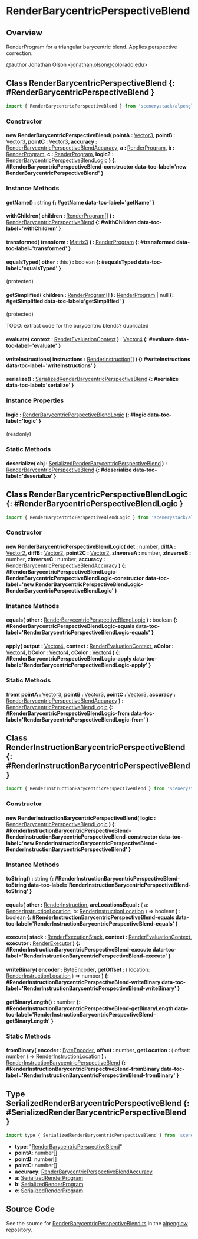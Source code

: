 # RenderBarycentricPerspectiveBlend

## Overview

RenderProgram for a triangular barycentric blend. Applies perspective correction.

@author Jonathan Olson &lt;jonathan.olson@colorado.edu&gt;

## Class RenderBarycentricPerspectiveBlend {: #RenderBarycentricPerspectiveBlend }


```js
import { RenderBarycentricPerspectiveBlend } from 'scenerystack/alpenglow';
```
### Constructor

#### new RenderBarycentricPerspectiveBlend( pointA : <span style="font-weight: 400;">[Vector3](../dot/Vector3.md)</span>, pointB : <span style="font-weight: 400;">[Vector3](../dot/Vector3.md)</span>, pointC : <span style="font-weight: 400;">[Vector3](../dot/Vector3.md)</span>, accuracy : <span style="font-weight: 400;">[RenderBarycentricPerspectiveBlendAccuracy](../alpenglow/RenderBarycentricPerspectiveBlend.md#RenderBarycentricPerspectiveBlendAccuracy)</span>, a : <span style="font-weight: 400;">[RenderProgram](../alpenglow/RenderProgram.md)</span>, b : <span style="font-weight: 400;">[RenderProgram](../alpenglow/RenderProgram.md)</span>, c : <span style="font-weight: 400;">[RenderProgram](../alpenglow/RenderProgram.md)</span>, logic? : <span style="font-weight: 400;">[RenderBarycentricPerspectiveBlendLogic](../alpenglow/RenderBarycentricPerspectiveBlend.md#RenderBarycentricPerspectiveBlendLogic)</span> ) {: #RenderBarycentricPerspectiveBlend-constructor data-toc-label='new RenderBarycentricPerspectiveBlend' }

### Instance Methods

#### getName() : <span style="font-weight: 400;"><span style="color: hsla(calc(var(--md-hue) + 180deg),80%,40%,1);">string</span></span> {: #getName data-toc-label='getName' }

#### withChildren( children : <span style="font-weight: 400;">[RenderProgram](../alpenglow/RenderProgram.md)[]</span> ) : <span style="font-weight: 400;">[RenderBarycentricPerspectiveBlend](../alpenglow/RenderBarycentricPerspectiveBlend.md)</span> {: #withChildren data-toc-label='withChildren' }

#### transformed( transform : <span style="font-weight: 400;">[Matrix3](../dot/Matrix3.md)</span> ) : <span style="font-weight: 400;">[RenderProgram](../alpenglow/RenderProgram.md)</span> {: #transformed data-toc-label='transformed' }

#### equalsTyped( other : <span style="font-weight: 400;"><span style="color: hsla(calc(var(--md-hue) + 180deg),80%,40%,1);">this</span></span> ) : <span style="font-weight: 400;"><span style="color: hsla(calc(var(--md-hue) + 180deg),80%,40%,1);">boolean</span></span> {: #equalsTyped data-toc-label='equalsTyped' }

(protected)

#### getSimplified( children : <span style="font-weight: 400;">[RenderProgram](../alpenglow/RenderProgram.md)[]</span> ) : <span style="font-weight: 400;">[RenderProgram](../alpenglow/RenderProgram.md) | <span style="color: hsla(calc(var(--md-hue) + 180deg),80%,40%,1);">null</span></span> {: #getSimplified data-toc-label='getSimplified' }

(protected)

TODO: extract code for the barycentric blends? duplicated

#### evaluate( context : <span style="font-weight: 400;">[RenderEvaluationContext](../alpenglow/RenderEvaluationContext.md)</span> ) : <span style="font-weight: 400;">[Vector4](../dot/Vector4.md)</span> {: #evaluate data-toc-label='evaluate' }

#### writeInstructions( instructions : <span style="font-weight: 400;">[RenderInstruction](../alpenglow/RenderInstruction.md)[]</span> ) {: #writeInstructions data-toc-label='writeInstructions' }

#### serialize() : <span style="font-weight: 400;">[SerializedRenderBarycentricPerspectiveBlend](../alpenglow/RenderBarycentricPerspectiveBlend.md#SerializedRenderBarycentricPerspectiveBlend)</span> {: #serialize data-toc-label='serialize' }

### Instance Properties

#### logic : <span style="font-weight: 400;">[RenderBarycentricPerspectiveBlendLogic](../alpenglow/RenderBarycentricPerspectiveBlend.md#RenderBarycentricPerspectiveBlendLogic)</span> {: #logic data-toc-label='logic' }

(readonly)

### Static Methods

#### deserialize( obj : <span style="font-weight: 400;">[SerializedRenderBarycentricPerspectiveBlend](../alpenglow/RenderBarycentricPerspectiveBlend.md#SerializedRenderBarycentricPerspectiveBlend)</span> ) : <span style="font-weight: 400;">[RenderBarycentricPerspectiveBlend](../alpenglow/RenderBarycentricPerspectiveBlend.md)</span> {: #deserialize data-toc-label='deserialize' }



## Class RenderBarycentricPerspectiveBlendLogic {: #RenderBarycentricPerspectiveBlendLogic }


```js
import { RenderBarycentricPerspectiveBlendLogic } from 'scenerystack/alpenglow';
```
### Constructor

#### new RenderBarycentricPerspectiveBlendLogic( det : <span style="font-weight: 400;"><span style="color: hsla(calc(var(--md-hue) + 180deg),80%,40%,1);">number</span></span>, diffA : <span style="font-weight: 400;">[Vector2](../dot/Vector2.md)</span>, diffB : <span style="font-weight: 400;">[Vector2](../dot/Vector2.md)</span>, point2C : <span style="font-weight: 400;">[Vector2](../dot/Vector2.md)</span>, zInverseA : <span style="font-weight: 400;"><span style="color: hsla(calc(var(--md-hue) + 180deg),80%,40%,1);">number</span></span>, zInverseB : <span style="font-weight: 400;"><span style="color: hsla(calc(var(--md-hue) + 180deg),80%,40%,1);">number</span></span>, zInverseC : <span style="font-weight: 400;"><span style="color: hsla(calc(var(--md-hue) + 180deg),80%,40%,1);">number</span></span>, accuracy : <span style="font-weight: 400;">[RenderBarycentricPerspectiveBlendAccuracy](../alpenglow/RenderBarycentricPerspectiveBlend.md#RenderBarycentricPerspectiveBlendAccuracy)</span> ) {: #RenderBarycentricPerspectiveBlendLogic-RenderBarycentricPerspectiveBlendLogic-constructor data-toc-label='new RenderBarycentricPerspectiveBlendLogic-RenderBarycentricPerspectiveBlendLogic' }

### Instance Methods

#### equals( other : <span style="font-weight: 400;">[RenderBarycentricPerspectiveBlendLogic](../alpenglow/RenderBarycentricPerspectiveBlend.md#RenderBarycentricPerspectiveBlendLogic)</span> ) : <span style="font-weight: 400;"><span style="color: hsla(calc(var(--md-hue) + 180deg),80%,40%,1);">boolean</span></span> {: #RenderBarycentricPerspectiveBlendLogic-equals data-toc-label='RenderBarycentricPerspectiveBlendLogic-equals' }

#### apply( output : <span style="font-weight: 400;">[Vector4](../dot/Vector4.md)</span>, context : <span style="font-weight: 400;">[RenderEvaluationContext](../alpenglow/RenderEvaluationContext.md)</span>, aColor : <span style="font-weight: 400;">[Vector4](../dot/Vector4.md)</span>, bColor : <span style="font-weight: 400;">[Vector4](../dot/Vector4.md)</span>, cColor : <span style="font-weight: 400;">[Vector4](../dot/Vector4.md)</span> ) {: #RenderBarycentricPerspectiveBlendLogic-apply data-toc-label='RenderBarycentricPerspectiveBlendLogic-apply' }

### Static Methods

#### from( pointA : <span style="font-weight: 400;">[Vector3](../dot/Vector3.md)</span>, pointB : <span style="font-weight: 400;">[Vector3](../dot/Vector3.md)</span>, pointC : <span style="font-weight: 400;">[Vector3](../dot/Vector3.md)</span>, accuracy : <span style="font-weight: 400;">[RenderBarycentricPerspectiveBlendAccuracy](../alpenglow/RenderBarycentricPerspectiveBlend.md#RenderBarycentricPerspectiveBlendAccuracy)</span> ) : <span style="font-weight: 400;">[RenderBarycentricPerspectiveBlendLogic](../alpenglow/RenderBarycentricPerspectiveBlend.md#RenderBarycentricPerspectiveBlendLogic)</span> {: #RenderBarycentricPerspectiveBlendLogic-from data-toc-label='RenderBarycentricPerspectiveBlendLogic-from' }



## Class RenderInstructionBarycentricPerspectiveBlend {: #RenderInstructionBarycentricPerspectiveBlend }


```js
import { RenderInstructionBarycentricPerspectiveBlend } from 'scenerystack/alpenglow';
```
### Constructor

#### new RenderInstructionBarycentricPerspectiveBlend( logic : <span style="font-weight: 400;">[RenderBarycentricPerspectiveBlendLogic](../alpenglow/RenderBarycentricPerspectiveBlend.md#RenderBarycentricPerspectiveBlendLogic)</span> ) {: #RenderInstructionBarycentricPerspectiveBlend-RenderInstructionBarycentricPerspectiveBlend-constructor data-toc-label='new RenderInstructionBarycentricPerspectiveBlend-RenderInstructionBarycentricPerspectiveBlend' }

### Instance Methods

#### toString() : <span style="font-weight: 400;"><span style="color: hsla(calc(var(--md-hue) + 180deg),80%,40%,1);">string</span></span> {: #RenderInstructionBarycentricPerspectiveBlend-toString data-toc-label='RenderInstructionBarycentricPerspectiveBlend-toString' }

#### equals( other : <span style="font-weight: 400;">[RenderInstruction](../alpenglow/RenderInstruction.md)</span>, areLocationsEqual : <span style="font-weight: 400;">( a: [RenderInstructionLocation](../alpenglow/RenderInstruction.md#RenderInstructionLocation), b: [RenderInstructionLocation](../alpenglow/RenderInstruction.md#RenderInstructionLocation) ) =&gt; <span style="color: hsla(calc(var(--md-hue) + 180deg),80%,40%,1);">boolean</span></span> ) : <span style="font-weight: 400;"><span style="color: hsla(calc(var(--md-hue) + 180deg),80%,40%,1);">boolean</span></span> {: #RenderInstructionBarycentricPerspectiveBlend-equals data-toc-label='RenderInstructionBarycentricPerspectiveBlend-equals' }

#### execute( stack : <span style="font-weight: 400;">[RenderExecutionStack](../alpenglow/RenderExecutionStack.md)</span>, context : <span style="font-weight: 400;">[RenderEvaluationContext](../alpenglow/RenderEvaluationContext.md)</span>, executor : <span style="font-weight: 400;">[RenderExecutor](../alpenglow/RenderExecutor.md)</span> ) {: #RenderInstructionBarycentricPerspectiveBlend-execute data-toc-label='RenderInstructionBarycentricPerspectiveBlend-execute' }

#### writeBinary( encoder : <span style="font-weight: 400;">[ByteEncoder](../alpenglow/ByteEncoder.md)</span>, getOffset : <span style="font-weight: 400;">( location: [RenderInstructionLocation](../alpenglow/RenderInstruction.md#RenderInstructionLocation) ) =&gt; <span style="color: hsla(calc(var(--md-hue) + 180deg),80%,40%,1);">number</span></span> ) {: #RenderInstructionBarycentricPerspectiveBlend-writeBinary data-toc-label='RenderInstructionBarycentricPerspectiveBlend-writeBinary' }

#### getBinaryLength() : <span style="font-weight: 400;"><span style="color: hsla(calc(var(--md-hue) + 180deg),80%,40%,1);">number</span></span> {: #RenderInstructionBarycentricPerspectiveBlend-getBinaryLength data-toc-label='RenderInstructionBarycentricPerspectiveBlend-getBinaryLength' }

### Static Methods

#### fromBinary( encoder : <span style="font-weight: 400;">[ByteEncoder](../alpenglow/ByteEncoder.md)</span>, offset : <span style="font-weight: 400;"><span style="color: hsla(calc(var(--md-hue) + 180deg),80%,40%,1);">number</span></span>, getLocation : <span style="font-weight: 400;">( offset: <span style="color: hsla(calc(var(--md-hue) + 180deg),80%,40%,1);">number</span> ) =&gt; [RenderInstructionLocation](../alpenglow/RenderInstruction.md#RenderInstructionLocation)</span> ) : <span style="font-weight: 400;">[RenderInstructionBarycentricPerspectiveBlend](../alpenglow/RenderBarycentricPerspectiveBlend.md#RenderInstructionBarycentricPerspectiveBlend)</span> {: #RenderInstructionBarycentricPerspectiveBlend-fromBinary data-toc-label='RenderInstructionBarycentricPerspectiveBlend-fromBinary' }



## Type SerializedRenderBarycentricPerspectiveBlend {: #SerializedRenderBarycentricPerspectiveBlend }


```js
import type { SerializedRenderBarycentricPerspectiveBlend } from 'scenerystack/alpenglow';
```


- **type**: "[RenderBarycentricPerspectiveBlend](../alpenglow/RenderBarycentricPerspectiveBlend.md)"
- **pointA**: <span style="color: hsla(calc(var(--md-hue) + 180deg),80%,40%,1);">number</span>[]
- **pointB**: <span style="color: hsla(calc(var(--md-hue) + 180deg),80%,40%,1);">number</span>[]
- **pointC**: <span style="color: hsla(calc(var(--md-hue) + 180deg),80%,40%,1);">number</span>[]
- **accuracy**: [RenderBarycentricPerspectiveBlendAccuracy](../alpenglow/RenderBarycentricPerspectiveBlend.md#RenderBarycentricPerspectiveBlendAccuracy)
- **a**: [SerializedRenderProgram](../alpenglow/RenderProgram.md#SerializedRenderProgram)
- **b**: [SerializedRenderProgram](../alpenglow/RenderProgram.md#SerializedRenderProgram)
- **c**: [SerializedRenderProgram](../alpenglow/RenderProgram.md#SerializedRenderProgram)




## Source Code

See the source for [RenderBarycentricPerspectiveBlend.ts](https://github.com/phetsims/alpenglow/blob/main/js/render-program/RenderBarycentricPerspectiveBlend.ts) in the [alpenglow](https://github.com/phetsims/alpenglow) repository.
